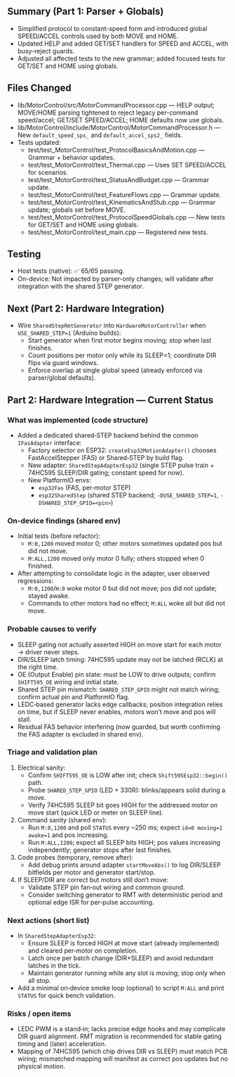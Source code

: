 ## Summary (Part 1: Parser + Globals)
- Simplified protocol to constant-speed form and introduced global SPEED/ACCEL controls used by both MOVE and HOME.
- Updated HELP and added GET/SET handlers for SPEED and ACCEL, with busy-reject guards.
- Adjusted all affected tests to the new grammar; added focused tests for GET/SET and HOME using globals.

## Files Changed
- lib/MotorControl/src/MotorCommandProcessor.cpp — HELP output; MOVE/HOME parsing tightened to reject legacy per-command speed/accel; GET/SET SPEED/ACCEL; HOME defaults now use globals.
- lib/MotorControl/include/MotorControl/MotorCommandProcessor.h — New `default_speed_sps_` and `default_accel_sps2_` fields.
- Tests updated:
  - test/test_MotorControl/test_ProtocolBasicsAndMotion.cpp — Grammar + behavior updates.
  - test/test_MotorControl/test_Thermal.cpp — Uses SET SPEED/ACCEL for scenarios.
  - test/test_MotorControl/test_StatusAndBudget.cpp — Grammar update.
  - test/test_MotorControl/test_FeatureFlows.cpp — Grammar update.
  - test/test_MotorControl/test_KinematicsAndStub.cpp — Grammar update; globals set before MOVE.
  - test/test_MotorControl/test_ProtocolSpeedGlobals.cpp — New tests for GET/SET and HOME using globals.
  - test/test_MotorControl/test_main.cpp — Registered new tests.

## Testing
- Host tests (native): ✅ 65/65 passing.
- On-device: Not impacted by parser-only changes; will validate after integration with the shared STEP generator.

## Next (Part 2: Hardware Integration)
- Wire `SharedStepRmtGenerator` into `HardwareMotorController` when `USE_SHARED_STEP=1` (Arduino builds):
  - Start generator when first motor begins moving; stop when last finishes.
  - Count positions per motor only while its SLEEP=1; coordinate DIR flips via guard windows.
  - Enforce overlap at single global speed (already enforced via parser/global defaults).

## Part 2: Hardware Integration — Current Status

### What was implemented (code structure)
- Added a dedicated shared‑STEP backend behind the common `IFasAdapter` interface:
  - Factory selector on ESP32: `createEsp32MotionAdapter()` chooses FastAccelStepper (FAS) or Shared‑STEP by build flag.
  - New adapter: `SharedStepAdapterEsp32` (single STEP pulse train + 74HC595 SLEEP/DIR gating; constant speed for now).
  - New PlatformIO envs:
    - `esp32Fas` (FAS, per‑motor STEP)
    - `esp32SharedStep` (shared STEP backend; `-DUSE_SHARED_STEP=1`, `-DSHARED_STEP_GPIO=<pin>`)

### On‑device findings (shared env)
- Initial tests (before refactor):
  - `M:0,1200` moved motor 0; other motors sometimes updated pos but did not move.
  - `M:ALL,1200` moved only motor 0 fully; others stopped when 0 finished.
- After attempting to consolidate logic in the adapter, user observed regressions:
  - `M:0,1200`/`H:0` woke motor 0 but did not move; pos did not update; stayed awake.
  - Commands to other motors had no effect; `M:ALL` woke all but did not move.

### Probable causes to verify
- SLEEP gating not actually asserted HIGH on move start for each motor → driver never steps.
- DIR/SLEEP latch timing: 74HC595 update may not be latched (RCLK) at the right time.
- OE (Output Enable) pin state: must be LOW to drive outputs; confirm `SHIFT595_OE` wiring and initial state.
- Shared STEP pin mismatch: `SHARED_STEP_GPIO` might not match wiring; confirm actual pin and PlatformIO flag.
- LEDC‑based generator lacks edge callbacks; position integration relies on time, but if SLEEP never enables, motors won’t move and pos will stall.
- Residual FAS behavior interfering (now guarded, but worth confirming the FAS adapter is excluded in shared env).

### Triage and validation plan
1. Electrical sanity:
   - Confirm `SHIFT595_OE` is LOW after init; check `Shift595Esp32::begin()` path.
   - Probe `SHARED_STEP_GPIO` (LED + 330R): blinks/appears solid during a move.
   - Verify 74HC595 SLEEP bit goes HIGH for the addressed motor on move start (quick LED or meter on SLEEP line).
2. Command sanity (shared env):
   - Run `M:0,1200` and poll `STATUS` every ~250 ms; expect `id=0 moving=1 awake=1` and pos increasing.
   - Run `M:ALL,1200`; expect all SLEEP bits HIGH; pos values increasing independently; generator stops after last finishes.
3. Code probes (temporary, remove after):
   - Add debug prints around adapter `startMoveAbs()` to log DIR/SLEEP bitfields per motor and generator start/stop.
4. If SLEEP/DIR are correct but motors still don’t move:
   - Validate STEP pin fan‑out wiring and common ground.
   - Consider switching generator to RMT with deterministic period and optional edge ISR for per‑pulse accounting.

### Next actions (short list)
- In `SharedStepAdapterEsp32`:
  - Ensure SLEEP is forced HIGH at move start (already implemented) and cleared per‑motor on completion.
  - Latch once per batch change (DIR+SLEEP) and avoid redundant latches in the tick.
  - Maintain generator running while any slot is moving; stop only when all stop.
- Add a minimal on‑device smoke loop (optional) to script `M:ALL` and print `STATUS` for quick bench validation.

### Risks / open items
- LEDC PWM is a stand‑in; lacks precise edge hooks and may complicate DIR guard alignment. RMT migration is recommended for stable gating timing and (later) acceleration.
- Mapping of 74HC595 (which chip drives DIR vs SLEEP) must match PCB wiring; mismatched mapping will manifest as correct pos updates but no physical motion.
